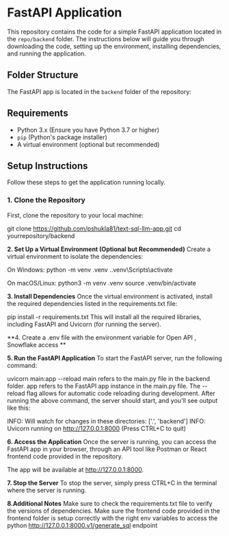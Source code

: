# FastAPI Application

This repository contains the code for a simple FastAPI application located in the `repo/backend` folder. The instructions below will guide you through downloading the code, setting up the environment, installing dependencies, and running the application.

## Folder Structure

The FastAPI app is located in the `backend` folder of the repository:


## Requirements

- Python 3.x (Ensure you have Python 3.7 or higher)
- `pip` (Python's package installer)
- A virtual environment (optional but recommended)

## Setup Instructions

Follow these steps to get the application running locally.

### 1. Clone the Repository

First, clone the repository to your local machine:


git clone https://github.com/pshukla81/text-sql-llm-app.git
cd yourrepository/backend

**2. Set Up a Virtual Environment (Optional but Recommended)**
Create a virtual environment to isolate the dependencies:

On Windows:
python -m venv .venv
.\.venv\Scripts\activate

On macOS/Linux:
python3 -m venv .venv
source .venv/bin/activate

****3. Install Dependencies****
Once the virtual environment is activated, install the required dependencies listed in the requirements.txt file:

pip install -r requirements.txt
This will install all the required libraries, including FastAPI and Uvicorn (for running the server).

**4. Create a .env file with the environment variable for Open API , Snowflake access **

**5. Run the FastAPI Application**
To start the FastAPI server, run the following command:

uvicorn main:app --reload
main refers to the main.py file in the backend folder.
app refers to the FastAPI app instance in the main.py file.
The --reload flag allows for automatic code reloading during development.
After running the above command, the server should start, and you'll see output like this:

INFO:     Will watch for changes in these directories: ['.', 'backend']
INFO:     Uvicorn running on http://127.0.0.1:8000 (Press CTRL+C to quit)

**6. Access the Application**
Once the server is running, you can access the FastAPI app in your browser, through an API tool like Postman or React frontend code provided in the repository. 

The app will be available at http://127.0.0.1:8000.

**7. Stop the Server**
To stop the server, simply press CTRL+C in the terminal where the server is running.

**8.Additional Notes**
Make sure to check the requirements.txt file to verify the versions of dependencies. Make sure the frontend code provided in the frontend folder is setup correctly with the right env variables to access the python http://127.0.0.1:8000.v1/generate_sql endpoint
